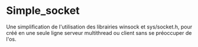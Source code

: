 # Simple_socket

Une simplification de l'utilisation des librairies winsock et sys/socket.h, 
pour créé en une seule ligne serveur multithread ou client sans se préoccuper de l'os.
